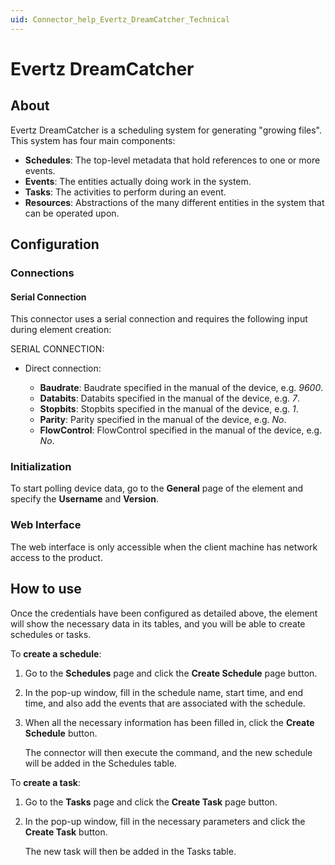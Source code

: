 ```yaml
---
uid: Connector_help_Evertz_DreamCatcher_Technical
---
```


# Evertz DreamCatcher

## About

Evertz DreamCatcher is a scheduling system for generating "growing files". This system has four main components:

- **Schedules**: The top-level metadata that hold references to one or more events.
- **Events**: The entities actually doing work in the system.
- **Tasks**: The activities to perform during an event.
- **Resources**: Abstractions of the many different entities in the system that can be operated upon.

## Configuration

### Connections

#### Serial Connection

This connector uses a serial connection and requires the following input during element creation:

SERIAL CONNECTION:

- Direct connection:

  - **Baudrate**: Baudrate specified in the manual of the device, e.g. *9600*.
  - **Databits**: Databits specified in the manual of the device, e.g. *7*.
  - **Stopbits**: Stopbits specified in the manual of the device, e.g. *1*.
  - **Parity**: Parity specified in the manual of the device, e.g. *No*.
  - **FlowControl**: FlowControl specified in the manual of the device, e.g. *No*.

### Initialization

To start polling device data, go to the **General** page of the element and specify the **Username** and **Version**.

### Web Interface

The web interface is only accessible when the client machine has network access to the product.

## How to use

Once the credentials have been configured as detailed above, the element will show the necessary data in its tables, and you will be able to create schedules or tasks.

To **create a schedule**:

1. Go to the **Schedules** page and click the **Create Schedule** page button.

1. In the pop-up window, fill in the schedule name, start time, and end time, and also add the events that are associated with the schedule.

1. When all the necessary information has been filled in, click the **Create Schedule** button.

   The connector will then execute the command, and the new schedule will be added in the Schedules table.

To **create a task**:

1. Go to the **Tasks** page and click the **Create Task** page button.

1. In the pop-up window, fill in the necessary parameters and click the **Create Task** button.

   The new task will then be added in the Tasks table.

